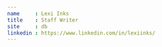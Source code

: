 ```yaml
---
name     : Lexi Inks
title    : Staff Writer
site     : db
linkedin : https://www.linkedin.com/in/lexiinks/
---
```

